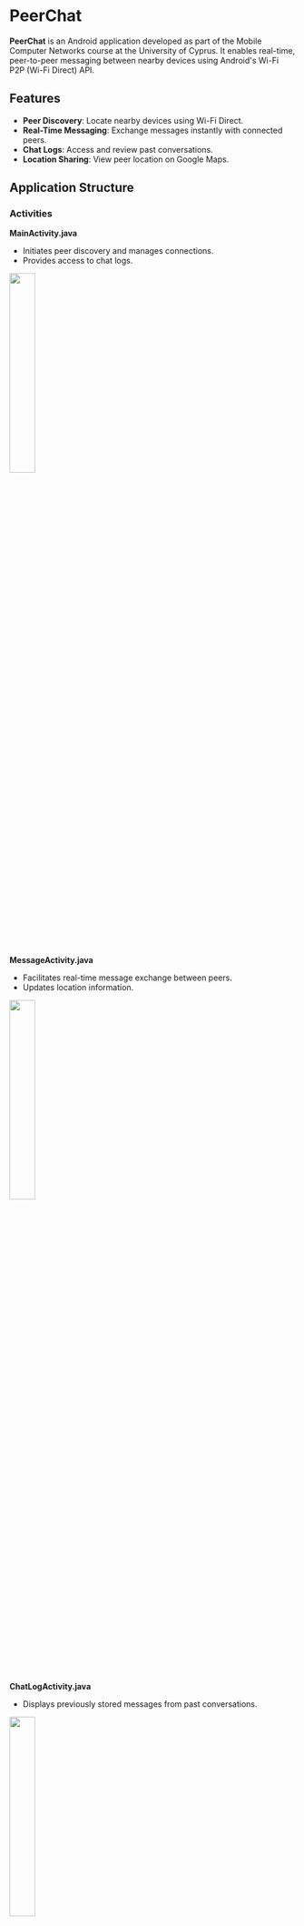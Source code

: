 # PeerChat

**PeerChat** is an Android application developed as part of the Mobile Computer Networks course at the University of Cyprus. It enables real-time, peer-to-peer messaging between nearby devices using Android's Wi-Fi P2P (Wi-Fi Direct) API.

## Features

- **Peer Discovery**: Locate nearby devices using Wi-Fi Direct.
- **Real-Time Messaging**: Exchange messages instantly with connected peers.
- **Chat Logs**: Access and review past conversations.
- **Location Sharing**: View peer location on Google Maps.

## Application Structure

### Activities

**MainActivity.java**
  - Initiates peer discovery and manages connections.
  - Provides access to chat logs.

<img src="https://github.com/user-attachments/assets/90b19807-eaa6-4396-a52d-f8acb4fc439a" height=30% width=30%>

##

**MessageActivity.java**
- Facilitates real-time message exchange between peers.
- Updates location information.

<img src="https://github.com/user-attachments/assets/e894bc38-fadd-4f38-9c7a-3417424332e9" height=30% width=30%>

##
 
**ChatLogActivity.java**
- Displays previously stored messages from past conversations.

<img src="https://github.com/user-attachments/assets/3854743e-a72a-419c-b822-6aaf1a4848fb" height=30% width=30%>

##

**MapsActivity.java**
- Displays peer's location on Google Maps using the Maps API.

<img src="https://github.com/user-attachments/assets/6e351e3d-52b5-454e-adb4-3ceed8ed831e" height=30% width=30%>

##

### Core Classes

**ConnectionManager.java**
- Handles setup and teardown of Wi-Fi P2P connections.

##

**WIFIBroadcastReceiver.java**
- Monitors Wi-Fi Direct-related broadcasts and updates the peer list.

##

**MessageServer.java**  
  -  Listens for incoming socket connections in a background thread. Once a peer connects, it receives messages, logs them to the local database via `ChatDBHelper`, and relays them to the UI through a `MessageListener` interface.

##

**MessageClient.java**  
  -  Handles outbound communication to a connected peer's `MessageServer`. 
  Establishes a socket connection, sends messages through the output stream, 
  and logs sent messages in the local database.

##

**ChatDBHelper.java**  
-  Handles local SQLite database operations, including:
    - Creating and managing the messages table.
    - Inserting incoming and outgoing messages.
    - Fetching past conversations for display in the ChatLogActivity.

## Usage

1. **Launch PeerChat** on two devices.
2. **Discover Peers** using the Main Activity.
3. **Establish Connection** by selecting a device.
4. **Send Messages** through the Message Activity.
5. **View location information** through the Maps Activity accessed through the top right button in the message activity.
6. **View Previous Conversations** using the Chat Log screen.

The source code is located under: `app/src/main/java/com/example/peerchat`

The app requires an API key for google maps that can be created through the Google Cloud Platform and must replace "API_KEY" in the AndroidManifest.xml
